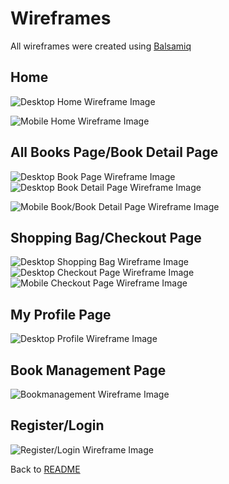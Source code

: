 # Wireframes

All wireframes were created using [Balsamiq](https://balsamiq.com/)

## Home

![Desktop Home Wireframe Image](/static/images/readme/wireframes/Desktop-homepage.png)

![Mobile Home Wireframe Image](/static/images/readme/wireframes/Mobile-homepage.png)

## All Books Page/Book Detail Page

![Desktop Book Page Wireframe Image](/static/images/readme/wireframes/Books.png)
![Desktop Book Detail Page Wireframe Image](/static/images/readme/wireframes/Book-details.png)

![Mobile Book/Book Detail Page Wireframe Image](/static/images/readme/wireframes/Mobile-books-bookdetails.png)

## Shopping Bag/Checkout Page

![Desktop Shopping Bag Wireframe Image](/static/images/readme/wireframes/Shopping-bag.png)
![Desktop Checkout Page Wireframe Image](/static/images/readme/wireframes/Checkout-page.png)
![Mobile Checkout Page  Wireframe Image](/static/images/readme/wireframes/Mobile-bag-checkout.png)

## My Profile Page

![Desktop Profile Wireframe Image](/static/images/readme/wireframes/Profile.png)

## Book Management Page

![Bookmanagement Wireframe Image](/static/images/readme/wireframes/Book-management.png)

## Register/Login

![Register/Login Wireframe Image](/static/images/readme/wireframes/Signin-signup.png)

Back to [README](README.md)